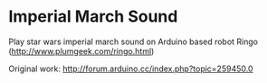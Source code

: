 # Imperial March Sound
Play star wars imperial march sound on Arduino based robot Ringo (http://www.plumgeek.com/ringo.html)

Original work: http://forum.arduino.cc/index.php?topic=259450.0

